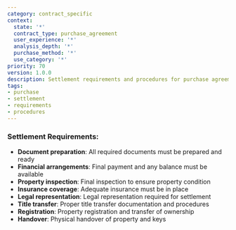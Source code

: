 ```yaml
---
category: contract_specific
context:
  state: '*'
  contract_type: purchase_agreement
  user_experience: '*'
  analysis_depth: '*'
  purchase_method: '*'
  use_category: '*'
priority: 70
version: 1.0.0
description: Settlement requirements and procedures for purchase agreements
tags:
- purchase
- settlement
- requirements
- procedures
---
```


### Settlement Requirements:
- **Document preparation**: All required documents must be prepared and ready
- **Financial arrangements**: Final payment and any balance must be available
- **Property inspection**: Final inspection to ensure property condition
- **Insurance coverage**: Adequate insurance must be in place
- **Legal representation**: Legal representation required for settlement
- **Title transfer**: Proper title transfer documentation and procedures
- **Registration**: Property registration and transfer of ownership
- **Handover**: Physical handover of property and keys